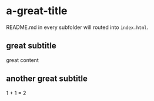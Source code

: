 # a-great-title

README.md in every subfolder will routed into `index.html`.

## great subtitle

great content

## another great subtitle

1 + 1 = 2